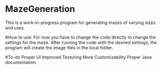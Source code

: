 # MazeGeneration
 
 This is a work-in-progress program for generating mazes of varying sizes and uses.

#How to use:
For now you have to change the code directly to change the settings for the maze.
After running the code with the desired settings, the program will create the image files in the local folder.

#To-do
Proper UI
Improved Texturing
More Customizability
Proper Java documentation
